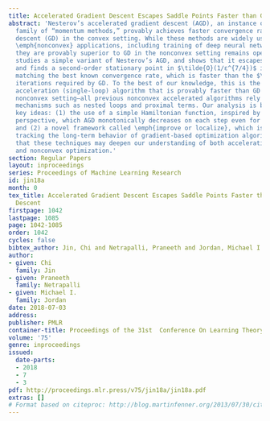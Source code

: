 ```yaml
---
title: Accelerated Gradient Descent Escapes Saddle Points Faster than Gradient Descent
abstract: 'Nesterov’s accelerated gradient descent (AGD), an instance of the general
  family of “momentum methods,” provably achieves faster convergence rate than gradient
  descent (GD) in the convex setting. While these methods are widely used in modern
  \emph{nonconvex} applications, including training of deep neural networks, whether
  they are provably superior to GD in the nonconvex setting remains open. This paper
  studies a simple variant of Nesterov’s AGD, and shows that it escapes saddle points
  and finds a second-order stationary point in $\tilde{O}(1/ε^{7/4})$ iterations,
  matching the best known convergence rate, which is faster than the $\tilde{O}(1/ε^{2})$
  iterations required by GD. To the best of our knowledge, this is the first direct
  acceleration (single-loop) algorithm that is provably faster than GD in general
  nonconvex setting—all previous nonconvex accelerated algorithms rely on more complex
  mechanisms such as nested loops and proximal terms. Our analysis is based on two
  key ideas: (1) the use of a simple Hamiltonian function, inspired by a continuous-time
  perspective, which AGD monotonically decreases on each step even for nonconvex functions,
  and (2) a novel framework called \emph{improve or localize}, which is useful for
  tracking the long-term behavior of gradient-based optimization algorithms. We believe
  that these techniques may deepen our understanding of both acceleration algorithms
  and nonconvex optimization.'
section: Regular Papers
layout: inproceedings
series: Proceedings of Machine Learning Research
id: jin18a
month: 0
tex_title: Accelerated Gradient Descent Escapes Saddle Points Faster than Gradient
  Descent
firstpage: 1042
lastpage: 1085
page: 1042-1085
order: 1042
cycles: false
bibtex_author: Jin, Chi and Netrapalli, Praneeth and Jordan, Michael I.
author:
- given: Chi
  family: Jin
- given: Praneeth
  family: Netrapalli
- given: Michael I.
  family: Jordan
date: 2018-07-03
address: 
publisher: PMLR
container-title: Proceedings of the 31st  Conference On Learning Theory
volume: '75'
genre: inproceedings
issued:
  date-parts:
  - 2018
  - 7
  - 3
pdf: http://proceedings.mlr.press/v75/jin18a/jin18a.pdf
extras: []
# Format based on citeproc: http://blog.martinfenner.org/2013/07/30/citeproc-yaml-for-bibliographies/
---
```

